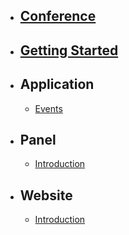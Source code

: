 -   ## [Conference](/{{route}}/{{version}}/conference)
-   ## [Getting Started](/{{route}}/{{version}}/getting-started)
-   ## Application
    - [Events](/{{route}}/{{version}}/application/events)  
-   ## Panel
    -   [Introduction](/{{route}}/{{version}}/panel/introduction)
-   ## Website
    -   [Introduction](/{{route}}/{{version}}/website/introduction)